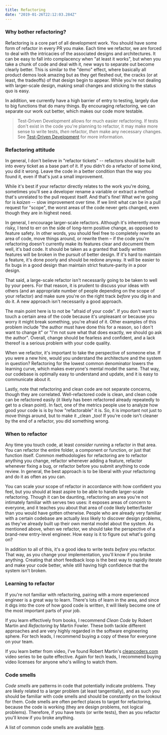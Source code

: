 ```yaml
---
title: Refactoring
date: "2019-01-26T22:12:03.284Z"
---
```


### Why bother refactoring?

Refactoring is a core part of all development work. You should have some form of refactor in every PR you make. Each time we refactor, we are forced to deal with the intricacies of the associated designs and architectures. It can be easy to fall into complacency when "at least it works", but when you take a chunk of code and deal with it, new ways to separate out become clearly better. This is similar to the "demo" effect, where basically all product demos look amazing but as they get fleshed out, the cracks (or at least, the tradeoffs) of that design begin to appear. While you're not dealing with larger-scale design, making small changes and sticking to the status quo is easy.

In addition, we currently have a high barrier of entry to testing, largely due to big functions that do many things. By encouraging refactoring, we can separate our work out better, which makes our code more testable.

> Test-Driven Development allows for much easier refactoring. If tests don't exist in the code you're planning to refactor, it may make more sense to write tests, *then* refactor, *then* make any necessary changes. See [Test-Driven Development](/test-driven-development) for more information.

### Refactoring attitude

In general, I don't believe in "refactor tickets" -- refactors should be built into every ticket as a base part of it. If you didn't do a refactor of some kind, you did it wrong. Leave the code in a better condition than the way you found it, even if that's just a small improvement.

While it's best if your refactor directly relates to the work you're doing, sometimes you'll see a developer rename a variable or extract a method that's unrelated to the pull request itself. And that's fine! What we're going for is _kaizen_ -- slow improvement over time. If we limit what can be in a pull request for "scope", the worst areas of the code never gets changed, even though they are in highest need.

In general, I encourage larger-scale refactors. Although it's inherently more risky, I tend to err on the side of long-term positive change, as opposed to feature safety. In other words, you should feel free to completely rewrite an area of code, move things around, or rewrite them – if the code you're refactoring doesn't currently make its features clear and document them well, it's bad code. It should be taken as a granted that badly written features will be broken in the pursuit of better design. If it's hard to maintain a feature, it's done poorly and should be redone anyway. It will be easier to fix bugs in a good design than maintain strict feature-parity in a poor design.

That said, a large-scale refactor isn't necessarily going to be taken to well by your peers. For that reason, it is prudent to discuss your ideas with others (and an appropriate number of people depending on the scope of your refactor) and make sure you're on the right track *before* you dig in and do it. A new approach isn't necessarily a good approach.

The main point here is to not be "afraid of your code". If you don't want to touch a certain area of the code because it's unpleasant or because you worry it might break something, you're afraid of it. Other examples of this problem include "the author must have done this for a reason, so I don't want to change it" or "I'm not sure what that does exactly, we should go ask the author". Overall, change should be fearless and confident, and a lack thereof is a serious problem with your code quality.

When we refactor, it's important to take the perspective of someone else. If you were a new hire, would you understand the architecture and the system in question? Refactoring for the lowest common denominator lowers the learning curve, which makes everyone's mental model the same. That way, our codebase is optimally easy to understand and update, and it is easy to communicate about it.

Lastly, note that refactoring and clean code are not separate concerns, though they are correlated. Well-refactored code is clean, and clean code can be refactored easily (it likely has been refactored already repeatedly to get to a clean point). In fact, one of the metrics people use to analyze how good your code is is by how "refactorable" it is. So, it is important not just to move things around, but to make it _clean _too! If you're code isn't cleaner by the end of a refactor, you did something wrong.

### When to refactor

Any time you touch code, at least *consider* running a refactor in that area. You can refactor the entire folder, a component or function, or just that function itself. Common methodologies for refactoring are to refactor anything you change, refactor whenever adding a feature, refactor whenever fixing a bug, or refactor before you submit anything to code review. In general, the best approach is to be liberal with your refactoring and do it as often as you can.

You can scale your scope of refactor in accordance with how confident you feel, but you should at least aspire to be able to handle larger-scale refactoring. Though it can be daunting, refactoring an area you're not intimately familiar with serves two uses: it exposes areas of concern to everyone, and it teaches you about that area of code likely better/faster than you would have gotten otherwise. People who are already very familiar with a certain codebase are actually *less* likely to discover design problems, as they've already built up their own mental model about the system. As mentioned above, when we refactor, we should take the perspective of a brand-new entry-level engineer. How easy is it to figure out what's going on?

In addition to all of this, it's a good idea to write tests _before_ you refactor. That way, as you change your implementation, you'll know if you broke anything. Creating that short feedback loop is the best way to rapidly iterate and make your code better, while still having high confidence that the system isn't broken.

### Learning to refactor

If you're not familiar with refactoring, pairing with a more experienced engineer is a great way to learn. There's lots of learn in the area, and since it digs into the core of how good code is written, it will likely become one of the most important parts of your job.

If you learn effectively from books, I recommend _Clean Code_ by Robert Martin and *Refactoring* by Martin Fowler. These both tackle different approaches and are very highly regarded in the software engineering sphere. For tech leads, I recommend buying a copy of these for everyone on your team.

If you learn better from video, I've found Robert Martin's [cleancoders.com](cleancoders.com) video series to be quite effective. Again for tech leads, I recommend buying video licenses for anyone who's willing to watch them.

### Code smells

_Code smells_ are patterns in code that potentially indicate problems. They are likely related to a larger problem (at least tangentially), and as such you should be familiar with code smells and should be constantly on the lookout for them. Code smells are often perfect places to target for refactoring, because the code is working (they are design problems, not logical problems). Therefore, if you have tests (or write tests), then as you refactor you'll know if you broke anything.

A list of common code smells are available [here](/code-smells).

<!-- ### How to refactor

In this section, we will briefly summarize some refactoring techniques, which should be immediately applicable to your daily work.

_Extract Method_

This is by far the most common and vital technique: when we have multiple lines that can be grouped together, move them into their own method. This has several benefits for us:

1. it makes the code easier to understand and abstract upon
2. it lets us assign a name to a block of functionality
3. it lets us re-use complexity (whether we'll need it now or not)
4. it isolates complexity, making side-effect errors less likely
5. it makes stack traces more useful

There's two ways you can get the information into the method in the first place:

1. Function parameters:

const myFunc = (a, b) =&gt; { ... }
2. Query:

const myFunc = () =&gt; { const a = getA(); }

Both options should be considered whenever analyzing data flow.

_Combined vs Separated Parameters_

TODO -->
